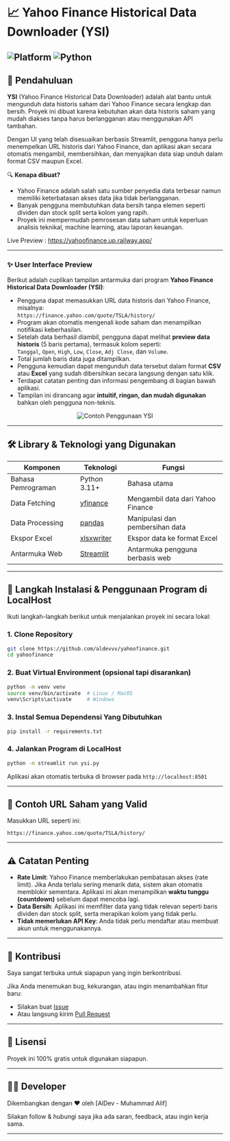# 📈 Yahoo Finance Historical Data Downloader (YSI)

![Platform](https://img.shields.io/badge/Platform-Localhost-blue?style=flat-square)
![Python](https://img.shields.io/badge/Python-3.11%2B-blue?style=flat-square)
---

## 🧭 Pendahuluan

**YSI** (Yahoo Finance Historical Data Downloader) adalah alat bantu untuk mengunduh data historis saham dari Yahoo Finance secara lengkap dan bersih. Proyek ini dibuat karena kebutuhan akan data historis saham yang mudah diakses tanpa harus berlangganan atau menggunakan API tambahan.

Dengan UI yang telah disesuaikan berbasis Streamlit, pengguna hanya perlu menempelkan URL historis dari Yahoo Finance, dan aplikasi akan secara otomatis mengambil, membersihkan, dan menyajikan data siap unduh dalam format CSV maupun Excel.

🔍 **Kenapa dibuat?**
- Yahoo Finance adalah salah satu sumber penyedia data terbesar namun memiliki keterbatasan akses data jika tidak berlangganan.
- Banyak pengguna membutuhkan data bersih tanpa elemen seperti dividen dan stock split serta kolom yang rapih.
- Proyek ini mempermudah pemrosesan data saham untuk keperluan analisis teknikal, machine learning, atau laporan keuangan.

Live Preview : https://yahoofinance.up.railway.app/

---
### ✨ User Interface Preview

Berikut adalah cuplikan tampilan antarmuka dari program **Yahoo Finance Historical Data Downloader (YSI)**:

- Pengguna dapat memasukkan URL data historis dari Yahoo Finance, misalnya:  
  `https://finance.yahoo.com/quote/TSLA/history/`
- Program akan otomatis mengenali kode saham dan menampilkan notifikasi keberhasilan.
- Setelah data berhasil diambil, pengguna dapat melihat **preview data historis** (5 baris pertama), termasuk kolom seperti:  
  `Tanggal`, `Open`, `High`, `Low`, `Close`, `Adj Close`, dan `Volume`.
- Total jumlah baris data juga ditampilkan.
- Pengguna kemudian dapat mengunduh data tersebut dalam format **CSV** atau **Excel** yang sudah dibersihkan secara langsung dengan satu klik.
- Terdapat catatan penting dan informasi pengembang di bagian bawah aplikasi.
- Tampilan ini dirancang agar **intuitif, ringan, dan mudah digunakan** bahkan oleh pengguna non-teknis.

<p align="center">
  <img src="https://res.cloudinary.com/dlf3r1kut/image/upload/v1745999999/Preview_YSI_qre7du.png" alt="Contoh Penggunaan YSI" />
</p>

---
## 🛠️ Library & Teknologi yang Digunakan

| Komponen          | Teknologi                         | Fungsi                                 |
|-------------------|-----------------------------------|----------------------------------------|
| Bahasa Pemrograman| Python 3.11+                      | Bahasa utama                           |
| Data Fetching     | [yfinance](https://pypi.org/project/yfinance/) | Mengambil data dari Yahoo Finance      |
| Data Processing   | [pandas](https://pypi.org/project/pandas/)     | Manipulasi dan pembersihan data        |
| Ekspor Excel      | [xlsxwriter](https://pypi.org/project/XlsxWriter/) | Ekspor data ke format Excel            |
| Antarmuka Web     | [Streamlit](https://pypi.org/project/streamlit/) | Antarmuka pengguna berbasis web        |

---

## 🧪 Langkah Instalasi & Penggunaan Program di LocalHost 

Ikuti langkah-langkah berikut untuk menjalankan proyek ini secara lokal:

### 1. Clone Repository

```bash
git clone https://github.com/aldevvv/yahoofinance.git
cd yahoofinance
```

### 2. Buat Virtual Environment (opsional tapi disarankan)

```bash
python -m venv venv
source venv/bin/activate  # Linux / MacOS
venv\Scripts\activate     # Windows
```

### 3. Instal Semua Dependensi Yang Dibutuhkan

```bash
pip install -r requirements.txt
```

### 4. Jalankan Program di LocalHost

```bash
python -m streamlit run ysi.py
```

Aplikasi akan otomatis terbuka di browser pada `http://localhost:8501`

---

## 📎 Contoh URL Saham yang Valid

Masukkan URL seperti ini:

```
https://finance.yahoo.com/quote/TSLA/history/
```

---

## ⚠️ Catatan Penting

- **Rate Limit**: Yahoo Finance memberlakukan pembatasan akses (rate limit). Jika Anda terlalu sering menarik data, sistem akan otomatis memblokir sementara. Aplikasi ini akan menampilkan **waktu tunggu (countdown)** sebelum dapat mencoba lagi.
- **Data Bersih**: Aplikasi ini memfilter data yang tidak relevan seperti baris dividen dan stock split, serta merapikan kolom yang tidak perlu.
- **Tidak memerlukan API Key**: Anda tidak perlu mendaftar atau membuat akun untuk menggunakannya.

---

## 🤝 Kontribusi

Saya sangat terbuka untuk siapapun yang ingin berkontribusi.

Jika Anda menemukan bug, kekurangan, atau ingin menambahkan fitur baru:
- Silakan buat [Issue](https://github.com/aldevvv/yahoofinance/issues)
- Atau langsung kirim [Pull Request](https://github.com/aldevvv/yahoofinance/pulls)

---

## 📄 Lisensi

Proyek ini 100% gratis untuk digunakan siapapun.

---

## 👨‍💻 Developer

Dikembangkan dengan ❤️ oleh [AlDev - Muhammad Alif]

Silakan follow & hubungi saya jika ada saran, feedback, atau ingin kerja sama.

---
